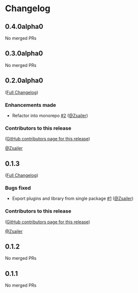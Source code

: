 # Changelog

<!-- <START NEW CHANGELOG ENTRY> -->

## 0.4.0alpha0

No merged PRs

<!-- <END NEW CHANGELOG ENTRY> -->

## 0.3.0alpha0

No merged PRs

## 0.2.0alpha0

([Full Changelog](https://github.com/Zsailer/jupyterlab-eventlistener/compare/v0.1.3...2d0b7699fef8a934258cc77a3d4616027cfac7e3))

### Enhancements made

- Refactor into monorepo [#2](https://github.com/Zsailer/jupyterlab-eventlistener/pull/2) ([@Zsailer](https://github.com/Zsailer))

### Contributors to this release

([GitHub contributors page for this release](https://github.com/Zsailer/jupyterlab-eventlistener/graphs/contributors?from=2024-12-18&to=2024-12-18&type=c))

[@Zsailer](https://github.com/search?q=repo%3AZsailer%2Fjupyterlab-eventlistener+involves%3AZsailer+updated%3A2024-12-18..2024-12-18&type=Issues)

## 0.1.3

([Full Changelog](https://github.com/Zsailer/jupyterlab-eventlistener/compare/v0.1.2...283ad4b9bf7c9ba280e2ddb1ec71d3bf4cf1599e))

### Bugs fixed

- Export plugins and library from single package [#1](https://github.com/Zsailer/jupyterlab-eventlistener/pull/1) ([@Zsailer](https://github.com/Zsailer))

### Contributors to this release

([GitHub contributors page for this release](https://github.com/Zsailer/jupyterlab-eventlistener/graphs/contributors?from=2024-12-17&to=2024-12-18&type=c))

[@Zsailer](https://github.com/search?q=repo%3AZsailer%2Fjupyterlab-eventlistener+involves%3AZsailer+updated%3A2024-12-17..2024-12-18&type=Issues)

## 0.1.2

No merged PRs

## 0.1.1

No merged PRs
